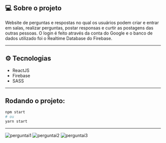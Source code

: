 
## 💻 Sobre o projeto

Website de perguntas e respostas no qual os usuários podem criar e entrar em salas, realizar perguntas, postar responsas e curtir as postagens das outras pessoas. O login é feito através da conta do Google e o banco de dados utilizado foi o Realtime Database do Firebase.

---

## ⚙️ Tecnologias

- ReactJS
- Firebase
- SASS

---

## Rodando o projeto:

```bash
npm start
# ou
yarn start
```

---

![perguntai1](https://user-images.githubusercontent.com/79167277/150129565-81812d95-004e-48f8-96f7-ae2ec62db4dc.png)
![perguntai2](https://user-images.githubusercontent.com/79167277/150129572-1e382a79-cb69-421e-8043-b82a9fd1e9cc.png)
![perguntai3](https://user-images.githubusercontent.com/79167277/150129585-f1dbe1c6-121f-4ba0-913b-fbca0f0092fa.png)

